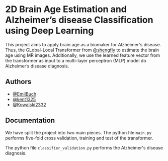 # 2D Brain Age Estimation and Alzheimer’s disease Classification using Deep Learning

This project aims to apply brain age as a biomaker for Alzheimer's disease. Thus, the GLobal-Local Transformer from [@shengfly](https://github.com/shengfly/global-local-transformer) to estimate the brain age using MR images. Additionally, we use the learned feature vector from the transformer as input to a multi-layer perceptron (MLP) model do Alzheimer’s disease diagnosis.




## Authors

- [@EmilBuch](https://www.github.com/EmilBuch)
- [@kent1325](https://github.com/kent1325)
- [@Kowalski2332](https://github.com/Kowalski2332)


## Documentation

We have split the project into two main pieces. The python file `main.py` performs five-fold cross validation, training and test of the transformer.

The python file `classifier_validation.py` performs the Alzheimer's disease diagnosis.


